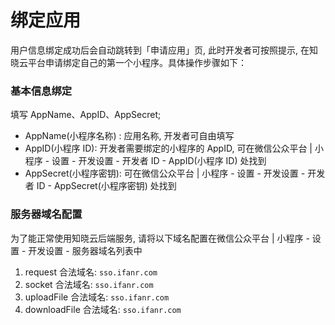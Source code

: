 # 绑定应用

用户信息绑定成功后会自动跳转到「申请应用」页, 此时开发者可按照提示, 在知晓云平台申请绑定自己的第一个小程序。具体操作步骤如下：

### 基本信息绑定

填写 AppName、AppID、AppSecret;

* AppName(小程序名称) : 应用名称, 开发者可自由填写
* AppID(小程序 ID): 开发者需要绑定的小程序的 AppID, 可在微信公众平台 | 小程序 - 设置 - 开发设置 - 开发者 ID - AppID(小程序 ID) 处找到
* AppSecret(小程序密钥): 可在微信公众平台 | 小程序 - 设置 - 开发设置 - 开发者 ID - AppSecret(小程序密钥) 处找到

### 服务器域名配置

为了能正常使用知晓云后端服务, 请将以下域名配置在微信公众平台 | 小程序 - 设置 - 开发设置 - 服务器域名列表中

1. request 合法域名: `sso.ifanr.com`
2. socket 合法域名: `sso.ifanr.com`
3. uploadFile 合法域名: `sso.ifanr.com`
4. downloadFile 合法域名: `sso.ifanr.com`